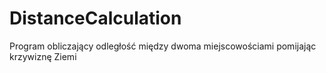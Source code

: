 # DistanceCalculation
Program obliczający odległość między dwoma miejscowościami pomijając krzywiznę Ziemi
